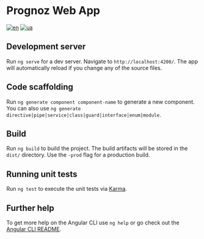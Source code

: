 # Prognoz Web App

[![en](https://img.shields.io/badge/lang-en-red.svg)](https://github.com/andrewshostak/prognoz_web_app/blob/master/README.md)
[![ua](https://img.shields.io/badge/lang-ua-yellow.svg)](https://github.com/andrewshostak/prognoz_web_app/blob/master/README.ua.md)

## Development server

Run `ng serve` for a dev server. Navigate to `http://localhost:4200/`. The app will automatically reload if you change any of the source files.

## Code scaffolding

Run `ng generate component component-name` to generate a new component. You can also use `ng generate directive|pipe|service|class|guard|interface|enum|module`.

## Build

Run `ng build` to build the project. The build artifacts will be stored in the `dist/` directory. Use the `-prod` flag for a production build.

## Running unit tests

Run `ng test` to execute the unit tests via [Karma](https://karma-runner.github.io).

## Further help

To get more help on the Angular CLI use `ng help` or go check out the [Angular CLI README](https://github.com/angular/angular-cli/blob/master/README.md).
